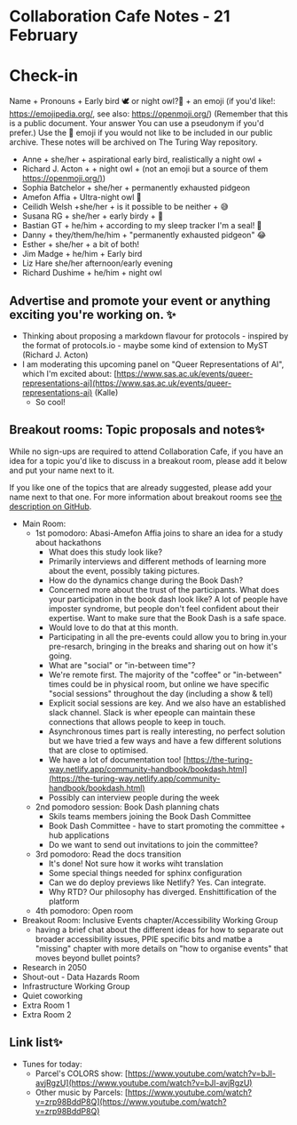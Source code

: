 # Collaboration Cafe Notes - 21 February

# Check-in

Name + Pronouns + Early bird 🕊️ or night owl?🦉 + an emoji (if you'd like!: https://emojipedia.org/, see also: https://openmoji.org/)
(Remember that this is a public document. Your answer You can use a pseudonym if you'd prefer.) Use the 🤫 emoji if you would not like to be included in our public archive. These notes will be archived on The Turing Way repository.

* Anne + she/her + aspirational early bird, realistically a night owl + 
* Richard J. Acton + + night owl + (not an emoji but a source of them [https://openmoji.org/)](https://openmoji.org/))
* Sophia Batchelor + she/her + permanently exhausted pidgeon 
* Amefon Affia + Ultra-night owl 🐲
* Ceilidh Welsh +she/her + is it possible to be neither + 😅 
* Susana RG + she/her + early birdy + 🦜
* Bastian GT + he/him + according to my sleep tracker I'm a seal! 🦭
* Danny + they/them/he/him + "permanently exhausted pidgeon" 😂
* Esther + she/her + a bit of both!
* Jim Madge + he/him + Early bird
* Liz Hare she/her afternoon/early evening
* Richard Dushime + he/him + night owl 

## Advertise and promote your event or anything exciting you're working on. ✨ 

* Thinking about proposing a markdown flavour for protocols - inspired by the format of protocols.io - maybe some kind of extension to MyST (Richard J. Acton)
*  I am moderating this upcoming panel on "Queer Representations of AI", which I'm excited about: [https://www.sas.ac.uk/events/queer-representations-ai](https://www.sas.ac.uk/events/queer-representations-ai) (Kalle)
    * So cool!

## Breakout rooms: Topic proposals and notes✨ 
While no sign-ups are required to attend Collaboration Cafe, if you have an idea for a topic you'd like to discuss in a breakout room, please add it below and put your name next to it. 

If you like one of the topics that are already suggested, please add your name next to that one. For more information about breakout rooms see [the description on GitHub](https://github.com/alan-turing-institute/the-turing-way/blob/main/project_management/online-collaboration-cafe.md#breakout-rooms).

* Main Room:
   *  1st pomodoro: Abasi-Amefon Affia joins to share an idea for a study about hackathons
      * What does this study look like?
      * Primarily interviews and different methods of learning more about the event, possibly taking pictures.
      * How do the dynamics change during the Book Dash?
      * Concerned more about the trust of the participants. What does your participation in the book dash look like? A lot of people have imposter syndrome, but people don't feel confident about their expertise. Want to make sure that the Book Dash is a safe space.
      * Would love to do that at this month.
      * Participating in all the pre-events could allow you to bring in.your pre-resarch, bringing in the breaks and sharing out on how it's going.
      * What  are "social" or "in-between time"?
      * We're remote first. The majority of the "coffee" or "in-between" times could be in physical room, but online we have specific "social sessions" throughout the day (including a show \& tell)
      * Explicit social sessions are key. And we also have an established slack channel. Slack is wher epeople can maintain these connections that allows people to keep in touch.
      * Asynchronous times part is really interesting, no perfect solution but we have tried a few ways and have a few different solutions that are close to optimised.
      * We have a lot of documentation too! [https://the-turing-way.netlify.app/community-handbook/bookdash.html](https://the-turing-way.netlify.app/community-handbook/bookdash.html) 
      * Possibly can interview people during the week
   * 2nd pomodoro session: Book Dash planning chats
      * Skils teams members joining the Book Dash Committee
      * Book Dash Committee - have to start promoting the committee + hub applications
      * Do we want to send out invitations to join the committee?
   * 3rd pomodoro: Read the docs transition
      * It's done! Not sure how it works wiht translation
      * Some special things needed for sphinx configuration
      * Can we do deploy previews like Netlify? Yes. Can integrate.
      * Why RTD? Our philosophy has diverged. Enshittification of the platform
   * 4th pomodoro: Open room
* Breakout Room: Inclusive Events chapter/Accessibility Working Group
   * having a brief chat about the different ideas for how to separate out broader accessibility issues, PPIE specific bits and matbe a "missing" chapter with more details on "how to organise events" that moves beyond bullet points?
* Research in 2050
* Shout-out - Data Hazards Room
* Infrastructure Working Group
* Quiet coworking
* Extra Room 1
* Extra Room 2

## Link list✨ 

* Tunes for today:
    * Parcel's COLORS show: [https://www.youtube.com/watch?v=bJl-avjRgzU](https://www.youtube.com/watch?v=bJl-avjRgzU)
    * Other music by Parcels: [https://www.youtube.com/watch?v=zrp98BddP8Q](https://www.youtube.com/watch?v=zrp98BddP8Q)
